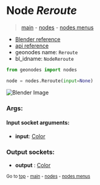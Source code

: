 # Node *Reroute*

> [main](../index.md) - [nodes](nodes.md) - [nodes menus](nodes_menus.md)

- [Blender reference](https://docs.blender.org/manual/en/latest/modeling/geometry_nodes/e.html)
- [api reference](https://docs.blender.org/api/current/bpy.types.NodeReroute.html)
- geonodes name: `Reroute`
- bl_idname: `NodeReroute`

```python
from geonodes import nodes

node = nodes.Reroute(input=None)
```

![Blender Image](https://docs.blender.org/manual/en/latest/_images/node-types_NodeReroute.webp)

### Args:

#### Input socket arguments:

- **input**: [Color](Color.md)

### Output sockets:

- **output** : [Color](Color.md)


<sub>Go to [top](#node-reroute) - [main](../index.md) - [nodes](nodes.md) - [nodes menus](nodes_menus.md)</sub>

